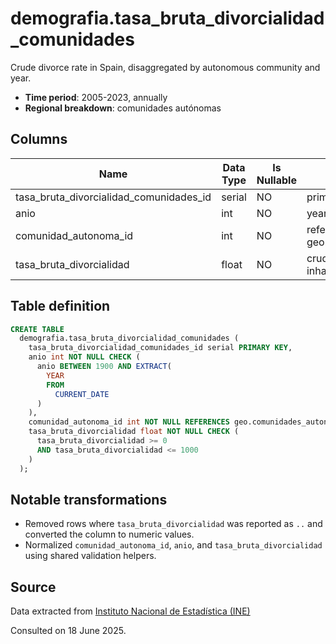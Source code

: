 # demografia.tasa_bruta_divorcialidad_comunidades

Crude divorce rate in Spain, disaggregated by autonomous community and year.

- **Time period**: 2005-2023, annually
- **Regional breakdown**: comunidades autónomas

## Columns

| Name | Data Type | Is Nullable | Description |
| --- | --- | --- | --- |
| tasa_bruta_divorcialidad_comunidades_id | serial | NO | primary key |
| anio | int | NO | year |
| comunidad_autonoma_id | int | NO | references geo.comunidades_autonomas |
| tasa_bruta_divorcialidad | float | NO | crude divorce rate per 1000 inhabitants |

## Table definition

```sql
CREATE TABLE
  demografia.tasa_bruta_divorcialidad_comunidades (
    tasa_bruta_divorcialidad_comunidades_id serial PRIMARY KEY,
    anio int NOT NULL CHECK (
      anio BETWEEN 1900 AND EXTRACT(
        YEAR
        FROM
          CURRENT_DATE
      )
    ),
    comunidad_autonoma_id int NOT NULL REFERENCES geo.comunidades_autonomas (comunidad_autonoma_id),
    tasa_bruta_divorcialidad float NOT NULL CHECK (
      tasa_bruta_divorcialidad >= 0
      AND tasa_bruta_divorcialidad <= 1000
    )
  );
```

## Notable transformations

- Removed rows where `tasa_bruta_divorcialidad` was reported as `..` and converted the column to numeric values.
- Normalized `comunidad_autonoma_id`, `anio`, and `tasa_bruta_divorcialidad` using shared validation helpers.

## Source

Data extracted from <a href="https://www.ine.es/jaxiT3/Tabla.htm?t=25204&L=0" target="_blank">Instituto Nacional de Estadística (INE)</a>

Consulted on 18 June 2025.

